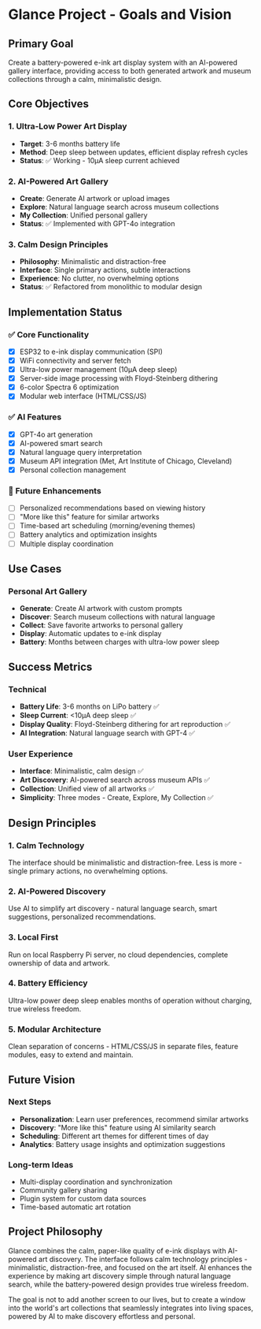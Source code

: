 # Glance Project - Goals and Vision

## Primary Goal

Create a battery-powered e-ink art display system with an AI-powered gallery interface, providing access to both generated artwork and museum collections through a calm, minimalistic design.

## Core Objectives

### 1. Ultra-Low Power Art Display
- **Target**: 3-6 months battery life
- **Method**: Deep sleep between updates, efficient display refresh cycles
- **Status**: ✅ Working - 10μA sleep current achieved

### 2. AI-Powered Art Gallery
- **Create**: Generate AI artwork or upload images
- **Explore**: Natural language search across museum collections
- **My Collection**: Unified personal gallery
- **Status**: ✅ Implemented with GPT-4o integration

### 3. Calm Design Principles
- **Philosophy**: Minimalistic and distraction-free
- **Interface**: Single primary actions, subtle interactions
- **Experience**: No clutter, no overwhelming options
- **Status**: ✅ Refactored from monolithic to modular design

## Implementation Status

### ✅ Core Functionality
- [x] ESP32 to e-ink display communication (SPI)
- [x] WiFi connectivity and server fetch
- [x] Ultra-low power management (10μA deep sleep)
- [x] Server-side image processing with Floyd-Steinberg dithering
- [x] 6-color Spectra 6 optimization
- [x] Modular web interface (HTML/CSS/JS)

### ✅ AI Features
- [x] GPT-4o art generation
- [x] AI-powered smart search
- [x] Natural language query interpretation
- [x] Museum API integration (Met, Art Institute of Chicago, Cleveland)
- [x] Personal collection management

### 🔮 Future Enhancements
- [ ] Personalized recommendations based on viewing history
- [ ] "More like this" feature for similar artworks
- [ ] Time-based art scheduling (morning/evening themes)
- [ ] Battery analytics and optimization insights
- [ ] Multiple display coordination

## Use Cases

### Personal Art Gallery
- **Generate**: Create AI artwork with custom prompts
- **Discover**: Search museum collections with natural language
- **Collect**: Save favorite artworks to personal gallery
- **Display**: Automatic updates to e-ink display
- **Battery**: Months between charges with ultra-low power sleep

## Success Metrics

### Technical
- **Battery Life**: 3-6 months on LiPo battery ✅
- **Sleep Current**: <10μA deep sleep ✅
- **Display Quality**: Floyd-Steinberg dithering for art reproduction ✅
- **AI Integration**: Natural language search with GPT-4 ✅

### User Experience
- **Interface**: Minimalistic, calm design ✅
- **Art Discovery**: AI-powered search across museum APIs ✅
- **Collection**: Unified view of all artworks ✅
- **Simplicity**: Three modes - Create, Explore, My Collection ✅

## Design Principles

### 1. Calm Technology
The interface should be minimalistic and distraction-free. Less is more - single primary actions, no overwhelming options.

### 2. AI-Powered Discovery
Use AI to simplify art discovery - natural language search, smart suggestions, personalized recommendations.

### 3. Local First
Run on local Raspberry Pi server, no cloud dependencies, complete ownership of data and artwork.

### 4. Battery Efficiency
Ultra-low power deep sleep enables months of operation without charging, true wireless freedom.

### 5. Modular Architecture
Clean separation of concerns - HTML/CSS/JS in separate files, feature modules, easy to extend and maintain.

## Future Vision

### Next Steps
- **Personalization**: Learn user preferences, recommend similar artworks
- **Discovery**: "More like this" feature using AI similarity search
- **Scheduling**: Different art themes for different times of day
- **Analytics**: Battery usage insights and optimization suggestions

### Long-term Ideas
- Multi-display coordination and synchronization
- Community gallery sharing
- Plugin system for custom data sources
- Time-based automatic art rotation

## Project Philosophy

Glance combines the calm, paper-like quality of e-ink displays with AI-powered art discovery. The interface follows calm technology principles - minimalistic, distraction-free, and focused on the art itself. AI enhances the experience by making art discovery simple through natural language search, while the battery-powered design provides true wireless freedom.

The goal is not to add another screen to our lives, but to create a window into the world's art collections that seamlessly integrates into living spaces, powered by AI to make discovery effortless and personal.